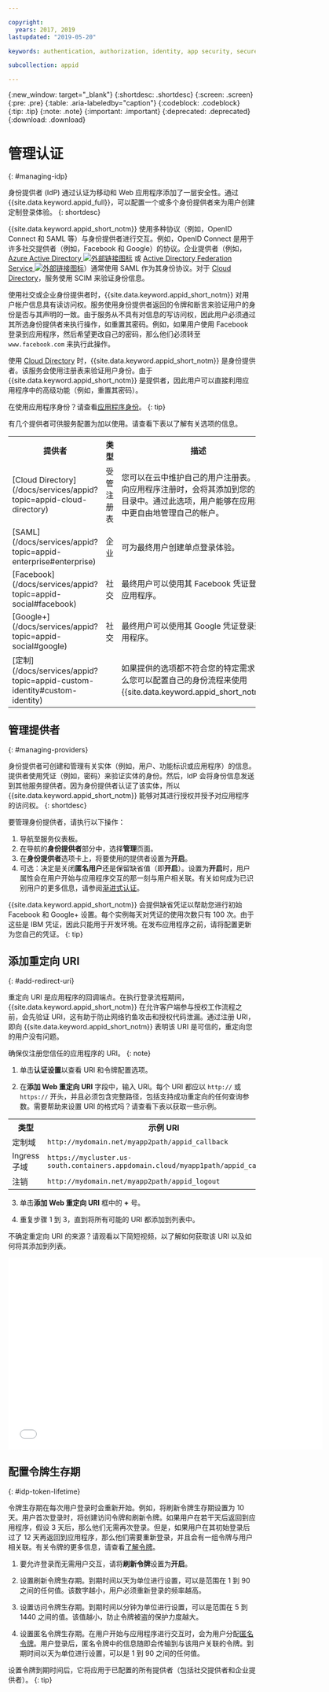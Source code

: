 ```yaml
---

copyright:
  years: 2017, 2019
lastupdated: "2019-05-20"

keywords: authentication, authorization, identity, app security, secure, development, identity provider, tokens, customization, lifetime

subcollection: appid

---
```


{:new_window: target="_blank"}
{:shortdesc: .shortdesc}
{:screen: .screen}
{:pre: .pre}
{:table: .aria-labeledby="caption"}
{:codeblock: .codeblock}
{:tip: .tip}
{:note: .note}
{:important: .important}
{:deprecated: .deprecated}
{:download: .download}


# 管理认证
{: #managing-idp}

身份提供者 (IdP) 通过认证为移动和 Web 应用程序添加了一层安全性。通过 {{site.data.keyword.appid_full}}，可以配置一个或多个身份提供者来为用户创建定制登录体验。
{: shortdesc}


{{site.data.keyword.appid_short_notm}} 使用多种协议（例如，OpenID Connect 和 SAML 等）与身份提供者进行交互。例如，OpenID Connect 是用于许多社交提供者（例如，Facebook 和 Google）的协议。企业提供者（例如，<a href="https://www.ibm.com/cloud/blog/setting-ibm-cloud-app-id-azure-active-directory" target="_blank">Azure Active Directory <img src="../../icons/launch-glyph.svg" alt="外部链接图标"></a> 或 <a href="https://www.ibm.com/cloud/blog/setting-ibm-cloud-app-id-active-directory-federation-service" target="_blank">Active Directory Federation Service <img src="../../icons/launch-glyph.svg" alt="外部链接图标"></a>）通常使用 SAML 作为其身份协议。对于 [Cloud Directory](/docs/services/appid?topic=appid-cloud-directory)，服务使用 SCIM 来验证身份信息。

使用社交或企业身份提供者时，{{site.data.keyword.appid_short_notm}} 对用户帐户信息具有读访问权。服务使用身份提供者返回的令牌和断言来验证用户的身份是否与其声明的一致。由于服务从不具有对信息的写访问权，因此用户必须通过其所选身份提供者来执行操作，如重置其密码。例如，如果用户使用 Facebook 登录到应用程序，然后希望更改自己的密码，那么他们必须转至 `www.facebook.com` 来执行此操作。

使用 [Cloud Directory](/docs/services/appid?topic=appid-cloud-directory) 时，{{site.data.keyword.appid_short_notm}} 是身份提供者。该服务会使用注册表来验证用户身份。由于 {{site.data.keyword.appid_short_notm}} 是提供者，因此用户可以直接利用应用程序中的高级功能（例如，重置其密码）。

在使用应用程序身份？请查看[应用程序身份](/docs/services/appid?topic=appid-app)。
{: tip}

有几个提供者可供服务配置为加以使用。请查看下表以了解有关选项的信息。

<table>
  <tr>
    <th>提供者</th>
    <th>类型</th>
    <th>描述</th>
  </tr>
  <tr>
    <td>[Cloud Directory](/docs/services/appid?topic=appid-cloud-directory)</td>
    <td>受管注册表</td>
    <td>您可以在云中维护自己的用户注册表。用户向应用程序注册时，会将其添加到您的用户目录中。通过此选项，用户能够在应用程序中更自由地管理自己的帐户。</td>
  </tr>
  <tr>
    <td>[SAML](/docs/services/appid?topic=appid-enterprise#enterprise)</td>
    <td>企业</td>
    <td>可为最终用户创建单点登录体验。</td>
  </tr>
  <tr>
    <td>[Facebook](/docs/services/appid?topic=appid-social#facebook)</td>
    <td>社交</td>
    <td>最终用户可以使用其 Facebook 凭证登录到应用程序。</td>
  </tr>
  <tr>
    <td>[Google+](/docs/services/appid?topic=appid-social#google)</td>
    <td>社交</td>
    <td>最终用户可以使用其 Google 凭证登录到应用程序。</td>
  </tr>
  <tr>
    <td>[定制](/docs/services/appid?topic=appid-custom-identity#custom-identity)</td>
    <td> </td>
    <td>如果提供的选项都不符合您的特定需求，那么您可以配置自己的身份流程来使用 {{site.data.keyword.appid_short_notm}}。</td>  
  </tr>
</table>

## 管理提供者
{: #managing-providers}

身份提供者可创建和管理有关实体（例如，用户、功能标识或应用程序）的信息。提供者使用凭证（例如，密码）来验证实体的身份。然后，IdP 会将身份信息发送到其他服务提供者。因为身份提供者认证了该实体，所以 {{site.data.keyword.appid_short_notm}} 能够对其进行授权并授予对应用程序的访问权。
{: shortdesc}

要管理身份提供者，请执行以下操作：

1. 导航至服务仪表板。
2. 在导航的**身份提供者**部分中，选择**管理**页面。
3. 在**身份提供者**选项卡上，将要使用的提供者设置为**开启**。
4. 可选：决定是关闭**匿名用户**还是保留缺省值（即**开启**）。设置为**开启**时，用户属性会在用户开始与应用程序交互的那一刻与用户相关联。有关如何成为已识别用户的更多信息，请参阅[渐进式认证](/docs/services/appid?topic=appid-anonymous#progressive)。

{{site.data.keyword.appid_short_notm}} 会提供缺省凭证以帮助您进行初始 Facebook 和 Google+ 设置。每个实例每天对凭证的使用次数只有 100 次。由于这些是 IBM 凭证，因此只能用于开发环境。在发布应用程序之前，请将配置更新为您自己的凭证。
{: tip}


## 添加重定向 URI
{: #add-redirect-uri}

重定向 URI 是应用程序的回调端点。在执行登录流程期间，{{site.data.keyword.appid_short_notm}} 在允许客户端参与授权工作流程之前，会先验证 URI，这有助于防止网络钓鱼攻击和授权代码泄漏。通过注册 URI，即向 {{site.data.keyword.appid_short_notm}} 表明该 URI 是可信的，重定向您的用户没有问题。

确保仅注册您信任的应用程序的 URI。
{: note}


1. 单击**认证设置**以查看 URI 和令牌配置选项。

2. 在**添加 Web 重定向 URI** 字段中，输入 URI。每个 URI 都应以 `http://` 或 `https://` 开头，并且必须包含完整路径，包括支持成功重定向的任何查询参数。需要帮助来设置 URI 的格式吗？请查看下表以获取一些示例。

  <table>
    <tr>
      <th>类型</th>
      <th>示例 URI</th>
    </tr>
    <tr>
      <td>定制域</td>
      <td><code>http://mydomain.net/myapp2path/appid_callback</code></td>
    </tr>
    <tr>
      <td>Ingress 子域</td>
      <td><code>https://mycluster.us-south.containers.appdomain.cloud/myapp1path/appid_callback</code></td>
    </tr>
    <tr>
      <td>注销</td>
      <td><code>http://mydomain.net/myapp2path/appid_logout</code></td>
    </tr>  
  </table>

3. 单击**添加 Web 重定向 URI** 框中的 **+** 号。

4. 重复步骤 1 到 3，直到将所有可能的 URI 都添加到列表中。



不确定重定向 URI 的来源？请观看以下简短视频，以了解如何获取该 URI 以及如何将其添加到列表。

<iframe class="embed-responsive-item" id="redirecturi" title="{{site.data.keyword.appid_short_notm}}: How to fix invalid redirect URI" type="text/html" width="640" height="390" src="//www.youtube.com/embed/6hxqbvpc054?rel=0" frameborder="0" webkitallowfullscreen mozallowfullscreen allowfullscreen> </iframe>



## 配置令牌生存期
{: #idp-token-lifetime}

令牌生存期在每次用户登录时会重新开始。例如，将刷新令牌生存期设置为 10 天。用户首次登录时，将创建访问令牌和刷新令牌。如果用户在若干天后返回到应用程序，假设 3 天后，那么他们无需再次登录。但是，如果用户在其初始登录后过了 12 天再返回到应用程序，那么他们需要重新登录，并且会有一组令牌与用户相关联。有关令牌的更多信息，请查看[了解令牌](/docs/services/appid?topic=appid-tokens#tokens)。

1. 要允许登录而无需用户交互，请将**刷新令牌**设置为**开启**。

2. 设置刷新令牌生存期。到期时间以天为单位进行设置，可以是范围在 1 到 90 之间的任何值。该数字越小，用户必须重新登录的频率越高。

3. 设置访问令牌生存期。到期时间以分钟为单位进行设置，可以是范围在 5 到 1440 之间的值。该值越小，防止令牌被盗的保护力度越大。

4. 设置匿名令牌生存期。在用户开始与应用程序进行交互时，会为用户分配[匿名令牌](/docs/services/appid?topic=appid-anonymous#progressive)。用户登录后，匿名令牌中的信息随即会传输到与该用户关联的令牌。到期时间以天为单位进行设置，可以是 1 到 90 之间的任何值。


设置令牌到期时间后，它将应用于已配置的所有提供者（包括社交提供者和企业提供者）。
{: tip}
